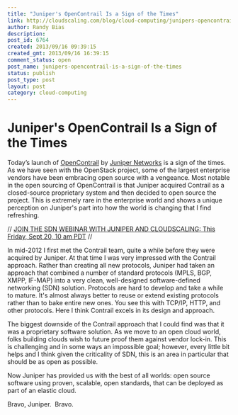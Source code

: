 ```yaml
---
title: "Juniper's OpenContrail Is a Sign of the Times"
link: http://cloudscaling.com/blog/cloud-computing/junipers-opencontrail-is-a-sign-of-the-times/
author: Randy Bias
description: 
post_id: 6764
created: 2013/09/16 09:39:15
created_gmt: 2013/09/16 16:39:15
comment_status: open
post_name: junipers-opencontrail-is-a-sign-of-the-times
status: publish
post_type: post
layout: post
category: cloud-computing
---
```


# Juniper's OpenContrail Is a Sign of the Times

Today’s launch of [OpenContrail](http://www.opencontrail.org) by [Juniper Networks](http://www.juniper.net/us/en/) is a sign of the times. As we have seen with the OpenStack project, some of the largest enterprise vendors have been embracing open source with a vengeance. Most notable in the open sourcing of OpenContrail is that Juniper acquired Contrail as a closed-source proprietary system and then decided to open source the project. This is extremely rare in the enterprise world and shows a unique perception on Juniper's part into how the world is changing that I find refreshing.

// [JOIN THE SDN WEBINAR WITH JUNIPER AND CLOUDSCALING: This Friday, Sept 20, 10 am PDT](http://www.sdncentral.com/education/juniper-cloudscaling-sdn-cloud-demo/2013/09/) //

In mid-2012 I first met the Contrail team, quite a while before they were acquired by Juniper. At that time I was very impressed with the Contrail approach. Rather than creating all new protocols, Juniper had taken an approach that combined a number of standard protocols (MPLS, BGP, XMPP, IF-MAP) into a very clean, well-designed software-defined networking (SDN) solution. Protocols are hard to develop and take a while to mature. It's almost always better to reuse or extend existing protocols rather than to bake entire new ones. You see this with TCP/IP, HTTP, and other protocols. Here I think Contrail excels in its design and approach.

The biggest downside of the Contrail approach that I could find was that it was a proprietary software solution. As we move to an open cloud world, folks building clouds wish to future proof them against vendor lock-in. This is challenging and in some ways an impossible goal; however, every little bit helps and I think given the criticality of SDN, this is an area in particular that should be as open as possible.

Now Juniper has provided us with the best of all worlds: open source software using proven, scalable, open standards, that can be deployed as part of an elastic cloud.

Bravo, Juniper.  Bravo.